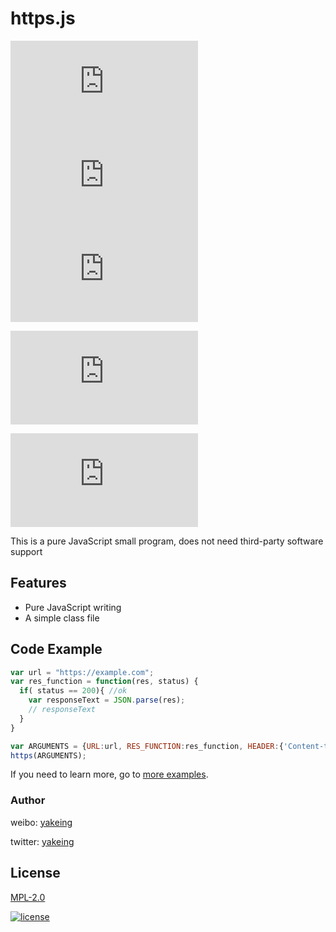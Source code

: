 # https.js

[![codecov](https://badging.tk/codecov/coverage/gh/yakeing/https.js?icon=codecov&branch=main)](https://codecov.io/gh/yakeing/https.js)
[![TAG](https://badging.tk/github/tag/yakeing/https.js?icon=github)](../../releases)
[![NPM](https://badging.tk/npm/version/https.js?icon=npm)](https://www.npmjs.com/package/https.js)

[![Package](https://badging.tk/npm/package/https.js)](https://www.npmjs.com/package/https.js)

[![Package](https://badging.tk/codecov/totals/gh/yakeing/https.js)](https://www.npmjs.com/package/https.js)

This is a pure JavaScript small program, does not need third-party software support

## Features

- Pure JavaScript writing
- A simple class file

## Code Example

```javascript
var url = "https://example.com";
var res_function = function(res, status) {
  if( status == 200){ //ok
  	var responseText = JSON.parse(res);
  	// responseText
  }
}

var ARGUMENTS = {URL:url, RES_FUNCTION:res_function, HEADER:{'Content-type':'application/json;charset=UTF-8'}};
https(ARGUMENTS);
```
If you need to learn more, go to [more examples](https://https.js.org/pages/Example.html).

### Author

weibo: [yakeing](https://weibo.com/yakeing)

twitter: [yakeing](https://twitter.com/yakeing)

## License

[MPL-2.0](LICENSE)

[![license](https://badging.tk/static/license/555/MPL-2.0/FE7D37?icon=github)](LICENSE)
